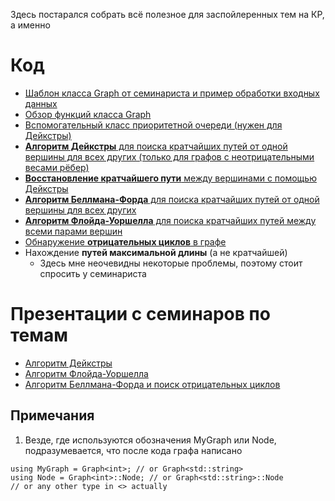 Здесь постарался собрать всё полезное для заспойлеренных тем на КР, а именно

Код
===
- [Шаблон класса Graph от семинариста и пример обработки входных данных](graph_and_input.cpp)
- [Обзор функций класса Graph](graph_func_review.cpp)
- [Вспомогательный класс приоритетной очереди (нужен для Дейкстры)](priority_queue.cpp)
- [**Алгоритм Дейкстры** для поиска кратчайших путей от одной вершины для всех других (только для графов с неотрицательными весами рёбер)](dijkstra.cpp)
- [**Восстановление кратчайшего пути** между вершинами с помощью Дейкстры](dijkstra.cpp)
- [**Алгоритм Беллмана-Форда** для поиска кратчайших путей от одной вершины для всех других](bellman-ford.cpp)
- [**Алгоритм Флойда-Уоршелла** для поиска кратчайших путей между всеми парами вершин](floyd.cpp)
- [Обнаружение **отрицательных циклов** в графе](negative_cycles.cpp)
- Нахождение **путей максимальной длины** (а не кратчайшей)
    - Здесь мне неочевидны некоторые проблемы, поэтому стоит спросить у семинариста

Презентации с семинаров по темам
================================
- [Алгоритм Дейкстры](slides/dijkstra.pdf)
- [Алгоритм Флойда-Уоршелла](slides/floyd.pdf)
- [Алгоритм Беллмана-Форда и поиск отрицательных циклов](slides/bellman-ford.pdf)

Примечания
----------
1. Везде, где используются обозначения MyGraph или Node, подразумевается, что после кода графа написано
```
using MyGraph = Graph<int>; // or Graph<std::string>
using Node = Graph<int>::Node; // or Graph<std::string>::Node
// or any other type in <> actually
```
